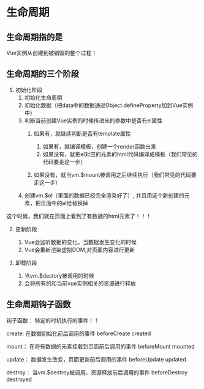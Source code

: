 # 生命周期

## 生命周期指的是

Vue实例从创建到被销毁的整个过程！

## 生命周期的三个阶段

1. 初始化阶段
   1. 初始化生命周期
   2. 初始化数据（把data中的数据通过Object.defineProperty加到Vue实例中）
   3. 判断当前创建Vue实例的时候传进来的参数中是否有el属性
      1. 如果有，就继续判断是否有template属性
         1. 如果有，就编译模板，创建一个render函数出来
         2. 如果没有，就把el对应的元素的html代码编译成模板（我们常见的代码要走这一步）
   
      2. 如果没有，就当vm.$mount被调用之后继续执行（我们常见的代码要走这一步）
   4. 创建vm.$el（里面的数据已经完全渲染好了）, 并且用这个新创建的元素，把页面中的el给替换掉

  这个时候，我们就在页面上看到了有数据的html元素了！！！

   
2. 更新阶段
   1. Vue会监听数据的变化，当数据发生变化的时候
   2. Vue会重新渲染虚拟DOM,对页面内容进行更新
   
3. 卸载阶段
   1. 当vm.$destory被调用的时候
   2. 会将所有的和当前vue实例相关的资源进行释放

## 生命周期钩子函数

钩子函数： 特定的时机执行的事件！！

create: 在数据初始化前后调用的事件
  beforeCreate
  created

mount： 在将有数据的元素挂载到页面前后调用的事件
  beforeMount
  mounted

update： 数据发生改变，页面更新前后调用的事件
  beforeUpdate
  updated

destroy： 当vm.$destroy被调用，资源释放前后调用的事件
  beforeDestroy
  destroyed